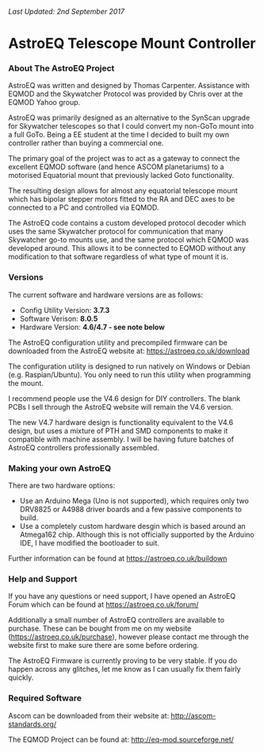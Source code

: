 *Last Updated: 2nd September 2017*

# AstroEQ Telescope Mount Controller

### About The AstroEQ Project


AstroEQ was written and designed by Thomas Carpenter. Assistance with EQMOD and the Skywatcher Protocol was provided by Chris over at the EQMOD Yahoo group.

AstroEQ was primarily designed as an alternative to the SynScan upgrade for Skywatcher telescopes so that I could convert my non-GoTo mount into a full GoTo. Being a EE student at the time I decided to built my own controller rather than buying a commercial one. 

The primary goal of the project was to act as a gateway to connect the excellent EQMOD software (and hence ASCOM planetariums) to a motorised Equatorial mount that previously lacked Goto functionality.

The resulting design allows for almost any equatorial telescope mount which has bipolar stepper motors fitted to the RA and DEC axes to be connected to a PC and controlled via EQMOD.

The AstroEQ code contains a custom developed protocol decoder which uses the same Skywatcher protocol for communication that many Skywatcher go-to mounts use, and the same protocol which EQMOD was developed around. This allows it to be connected to EQMOD without any modification to that software regardless of what type of mount it is.

### Versions

The current software and hardware versions are as follows:

 * Config Utility Version: **3.7.3**
 * Software Verison: **8.0.5**
 * Hardware Version: **4.6/4.7 - see note below**

The AstroEQ configuration utility and precompiled firmware can be downloaded from the AstroEQ website at: https://astroeq.co.uk/download

The configuration utility is designed to run natively on Windows or Debian (e.g. Raspian/Ubuntu). You only need to run this utility when programming the mount.

I recommend people use the V4.6 design for DIY controllers. The blank PCBs I sell through the AstroEQ website will remain the V4.6 version.

The new V4.7 hardware design is functionality equivalent to the V4.6 design, but uses a mixture of PTH and SMD components to make it compatible with machine assembly. I will be having future batches of AstroEQ controllers professionally assembled.

### Making your own AstroEQ 

There are two hardware options:

 * Use an Arduino Mega (Uno is not supported), which requires only two DRV8825 or A4988 driver boards and a few passive components to build.
 * Use a completely custom hardware desgin which is based around an Atmega162 chip. Although this is not officially supported by the Arduino IDE, I have modified the bootloader to suit.

Further information can be found at https://astroeq.co.uk/buildown

### Help and Support

If you have any questions or need support, I have opened an AstroEQ Forum which can be found at https://astroeq.co.uk/forum/

Additionally a small number of AstroEQ controllers are available to purchase. These can be bought from me on my website (https://astroeq.co.uk/purchase), however please contact me through the website first to make sure there are some before ordering.

The AstroEQ Firmware is currently proving to be very stable. If you do happen across any glitches, let me know as I can usually fix them fairly quickly.

### Required Software

Ascom can be downloaded from their website at: http://ascom-standards.org/ 

The EQMOD Project can be found at: http://eq-mod.sourceforge.net/
